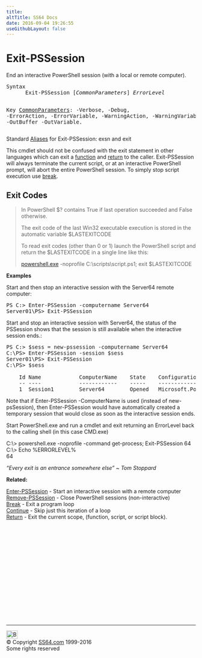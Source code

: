 ```yaml
---
title:
altTitle: SS64 Docs
date: 2016-09-04 19:26:55
useGithubLayout: false
---
```

<!-- #BeginLibraryItem "/Library/head_ps.lbi" --><!-- #EndLibraryItem --><h1>Exit-PSSession</h1> 
<p>End an interactive PowerShell session (with a local or remote computer).</p>
<pre>Syntax
      Exit-PSSession [<i>CommonParameters</i>] <i>ErrorLevel</i>

Key
   <a href="common.html">CommonParameters</a>:
       -Verbose, -Debug, -ErrorAction, -ErrorVariable, -WarningAction, -WarningVariable,
       -OutBuffer -OutVariable.</pre>
<p>Standard <a href="get-alias.html">Aliases</a> for Exit-PSSession:<span class="code"> exsn</span> and <span class="code">exit</span></p>
<p>This cmdlet should not be confused with the exit statement in other languages which can exit a <a href="syntax-functions.html">function</a> and <a href="return.html">return</a> to the caller. Exit-PSSession will always terminate the current script, or at an  interactive PowerShell prompt, will abort the entire PowerShell session. To simply stop script execution use <a href="break.html"><span class="code">break</span></a>.</p>
<h2>Exit Codes</h2>
<blockquote>
<p>In PowerShell<span class="code"> $? </span>contains <span class="code">True</span> if last operation succeeded and <span class="code">False</span> otherwise.</p>
<p>The exit code of the last Win32 executable execution is stored in the automatic variable <span class="code">$LASTEXITCODE</span></p>
<p>To read exit codes (other than 0 or 1) launch the PowerShell script and return the <span class="code">$LASTEXITCODE</span> in a single line like this:</p>
<p><span class="code"><a href="powershell.html">powershell.exe</a> -noprofile C:\scripts\script.ps1; exit $LASTEXITCODE</span></p>
</blockquote>
<p><b>Examples</b></p>
<p>Start and then stop an interactive session with the Server64 remote computer: </p>
<pre>PS C:&gt; Enter-PSSession -computername Server64<br>Server01\PS&gt; Exit-PSSession</pre>
<p>Start and stop an interactive session with  Server64, the status of the PSSession shows that the session is still available when the interactive session ends.:</p>
<pre>PS C:&gt; $sess = new-pssession -computername Server64<br>C:\PS&gt; Enter-PSSession -session $sess<br>Server01\PS&gt; Exit-PSSession<br>C:\PS&gt; $sess<br>    <br>    Id Name            ComputerName    State    ConfigurationName<br>    -- ----            ------------    -----    -----------------<br>    1  Session1        Server64        Opened   Microsoft.PowerShell</pre>
<p>Note that if <span class="code">Enter-PSSession -ComputerName</span> is used (instead of new-psSession), then Enter-PSSession would have automatically created a temporary session that would close as soon as the interactive session ends.</p>
<p>Start PowerShell.exe and run a cmdlet and exit returning an ErrorLevel back to the calling shell (in this case CMD.exe)</p>
<p><span class="code">C:\&gt; powershell.exe -noprofile -command get-process; Exit-PSSession 64 </span><br>
<span class="code">C:\&gt; Echo %ERRORLEVEL%<br>
64 
</span></p>
<p class="quote"><i>“Every exit is an entrance somewhere else” ~ Tom Stoppard</i></p>
<p><b>Related:</b></p>
<p><a href="enter-pssession.html">Enter-PSSession</a> - Start an interactive session with a remote computer<br>
<a href="remove-pssession.html">Remove-PSSession</a> -     Close PowerShell sessions (non-interactive)<br>
<a href="break.html">Break</a> - Exit a program loop<br>
<a href="continue.html">Continue</a> - Skip just this iteration of a loop<br>
<a href="return.html">Return</a> -  Exit the current scope, (function, script, or script block).<br>
</p><!-- #BeginLibraryItem "/Library/foot_ps.lbi" --><p>
<!-- PowerShell300 -->
<ins class="adsbygoogle" style="display:inline-block;width:300px;height:250px" data-ad-client="ca-pub-6140977852749469" data-ad-slot="6253539900"></ins>
<script>
(adsbygoogle = window.adsbygoogle || []).push({});
</script></p>
<hr>
<div id="bl" class="footer"><a href="exit-pssession.html#"><img src="../images/top.png" width="30" height="22" alt="Back to the Top"></a></div>
<div id="br" class="footer, tagline">© Copyright <a href="../index.html">SS64.com</a> 1999-2016<br>
Some rights reserved</div><!-- #EndLibraryItem -->

